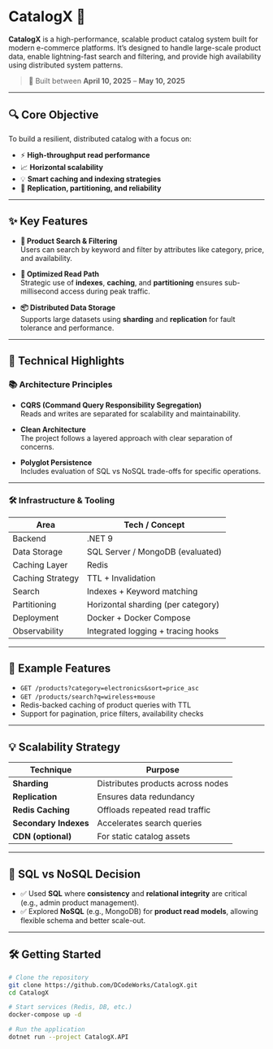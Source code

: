 # CatalogX 🛒

**CatalogX** is a high-performance, scalable product catalog system built for modern e-commerce platforms. It’s designed to handle large-scale product data, enable lightning-fast search and filtering, and provide high availability using distributed system patterns.

> 📅 Built between **April 10, 2025** – **May 10, 2025**

---

## 🔍 Core Objective

To build a resilient, distributed catalog with a focus on:
- ⚡ **High-throughput read performance**
- 📈 **Horizontal scalability**
- 💡 **Smart caching and indexing strategies**
- 🔄 **Replication, partitioning, and reliability**

---

## ✨ Key Features

- **🔎 Product Search & Filtering**  
  Users can search by keyword and filter by attributes like category, price, and availability.

- **🚀 Optimized Read Path**  
  Strategic use of **indexes**, **caching**, and **partitioning** ensures sub-millisecond access during peak traffic.

- **📦 Distributed Data Storage**  
  Supports large datasets using **sharding** and **replication** for fault tolerance and performance.

---

## 🧠 Technical Highlights

### 📚 Architecture Principles

- **CQRS (Command Query Responsibility Segregation)**  
  Reads and writes are separated for scalability and maintainability.

- **Clean Architecture**  
  The project follows a layered approach with clear separation of concerns.

- **Polyglot Persistence**  
  Includes evaluation of SQL vs NoSQL trade-offs for specific operations.

---

### 🛠️ Infrastructure & Tooling

| Area             | Tech / Concept                       |
|------------------|--------------------------------------|
| Backend          | .NET 9                               |
| Data Storage     | SQL Server / MongoDB (evaluated)     |
| Caching Layer    | Redis                                |
| Caching Strategy | TTL + Invalidation                   |
| Search           | Indexes + Keyword matching           |
| Partitioning     | Horizontal sharding (per category)   |
| Deployment       | Docker + Docker Compose              |
| Observability    | Integrated logging + tracing hooks   |

---

## 🧰 Example Features

- `GET /products?category=electronics&sort=price_asc`
- `GET /products/search?q=wireless+mouse`
- Redis-backed caching of product queries with TTL
- Support for pagination, price filters, availability checks

---

## 💡 Scalability Strategy

| Technique              | Purpose                              |
|------------------------|--------------------------------------|
| **Sharding**           | Distributes products across nodes    |
| **Replication**        | Ensures data redundancy              |
| **Redis Caching**      | Offloads repeated read traffic       |
| **Secondary Indexes**  | Accelerates search queries           |
| **CDN (optional)**     | For static catalog assets            |

---

## 🤔 SQL vs NoSQL Decision

- ✅ Used **SQL** where **consistency** and **relational integrity** are critical (e.g., admin product management).
- ✅ Explored **NoSQL** (e.g., MongoDB) for **product read models**, allowing flexible schema and better scale-out.

---

## 🛠 Getting Started

```bash
# Clone the repository
git clone https://github.com/DCodeWorks/CatalogX.git
cd CatalogX

# Start services (Redis, DB, etc.)
docker-compose up -d

# Run the application
dotnet run --project CatalogX.API
